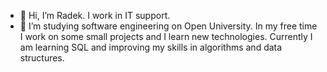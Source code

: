- 👋 Hi, I’m Radek. I work in IT support.
- 🌱 I’m studying software engineering on Open University. In my free time I work on some small projects and I learn new technologies. Currently I am learning SQL and improving my skills in algorithms and data structures.

<!---
Novrade/Novrade is a ✨ special ✨ repository because its `README.md` (this file) appears on your GitHub profile.
You can click the Preview link to take a look at your changes.
--->
